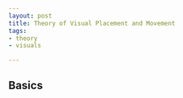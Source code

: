 ```yaml
---
layout: post
title: Theory of Visual Placement and Movement
tags:
- theory
- visuals

---
```


## Basics



